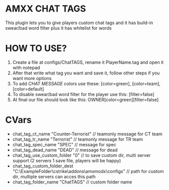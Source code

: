 # AMXX CHAT TAGS
This plugin lets you to give players custom chat tags and it has build-in swear/bad word filter plus it has whitelist for words

# HOW TO USE?
1. Create a file at configs/ChatTAGS, rename it PlayerName.tag and open it with notepad
2. After that write what tag you want and save it, follow other steps if you want more options
3. To add *CHAT MESSAGE* colors use these: [color=green], [color=team], [color=default]
4. To disable swear/bad word filter for the player use this: [filter=false]
5. At final our file should look like this: OWNER[color=green][filter=false]

# CVars
- chat_tag_ct_name "Counter-Terrorist" // teamonly message for CT team
- chat_tag_tr_name "Terrorist" // teamonly message for TR team
- chat_tag_spec_name "SPEC" // message for spec
- chat_tag_dead_name "DEAD" // message for dead
- chat_tag_use_custom_folder "0" // to save custom dir, multi server support (2 servers 1 save file, players will be happy)
- chat_tag_custom_folder_dest "C:\ExampleFolder\cstrike\addons\amxmodx\configs" // path for custom dir, multiple servers can acces this path
- chat_tag_folder_name "ChatTAGS" // custom folder name
